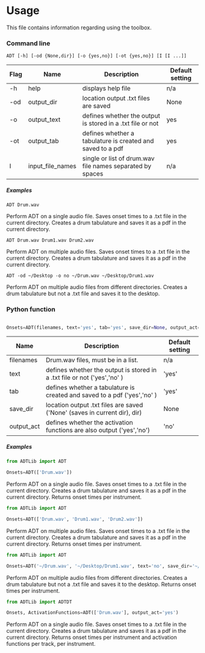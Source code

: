 # Usage

This file contains information regarding using the toolbox.

### Command line

    ADT [-h] [-od {None,dir}] [-o {yes,no}] [-ot {yes,no}] [I [I ...]]   
    
| Flag   | Name           |   Description                                                       | Default setting  |
| ----  |  -------  | ----- |   ------   |   
| -h     |  help             |   displays help file                                              | n/a     |                                        
| -od    |   output_dir      |   location output .txt files are saved                            | None | 
| -o      | output_text     | defines whether the output is stored in a .txt file or not    | yes |
| -ot    |   output_tab     |   defines whether a tabulature is created and saved to a pdf       | yes|
| I      |   input_file_names|   single or list of drum.wav file names separated by spaces                     |  n/a |

##### Examples

    ADT Drum.wav
    
Perform ADT on a single audio file. Saves onset times to a .txt file in the current directory. Creates a drum tabulature and saves it as a pdf in the current directory.
    
    ADT Drum.wav Drum1.wav Drum2.wav

Perform ADT on multiple audio files. Saves onset times to a .txt file in the current directory. Creates a drum tabulature and saves it as a pdf in the current directory.
    
    ADT -od ~/Desktop -o no ~/Drum.wav ~/Desktop/Drum1.wav 

Perform ADT on multiple audio files from different directories. Creates a drum tabulature but not a .txt file and saves it to the desktop.

  
### Python function


```Python

Onsets=ADT(filenames, text='yes', tab='yes', save_dir=None, output_act='no')

```
| Name           |   Description                                                       | Default setting  |
|  -------  | ----- |   ------   |   
|       filenames      | Drum.wav files, must be in a list.                                        | n/a     |                                           
|   text     |   defines whether the output is stored in a .txt file or not ('yes','no' )                           | 'yes' |
|   tab  |   defines whether a tabulature is created and saved to a pdf ('yes','no' )                           | 'yes' |
|   save_dir      |   location output .txt files are saved ('None' (saves in current dir), dir)                     | None | 
|   output_act    |   defines whether the activation functions are also output ('yes','no')                     | 'no' | 

##### Examples

```Python
from ADTLib import ADT

Onsets=ADT(['Drum.wav'])
```
Perform ADT on a single audio file. Saves onset times to a .txt file in the current directory. Creates a drum tabulature and saves it as a pdf in the current directory. Returns onset times per instrument.

```Python
from ADTLib import ADT

Onsets=ADT(['Drum.wav', 'Drum1.wav', 'Drum2.wav'])
```
Perform ADT on multiple audio files. Saves onset times to a .txt file in the current directory. Creates a drum tabulature and saves it as a pdf in the current directory. Returns onset times per instrument.

```Python
from ADTLib import ADT

Onsets=ADT('~/Drum.wav', '~/Desktop/Drum1.wav', text='no', save_dir='~/Desktop')
```    
Perform ADT on multiple audio files from different directories. Creates a drum tabulature but not a .txt file and saves it to the desktop. Returns onset times per instrument.

```Python
from ADTLib import ADTDT

Onsets, ActivationFunctions=ADT(['Drum.wav'], output_act='yes')
```    
Perform ADT on a single audio file. Saves onset times to a .txt file in the current directory. Creates a drum tabulature and saves it as a pdf in the current directory. Returns onset times per instrument and activation functions per track, per instrument.



